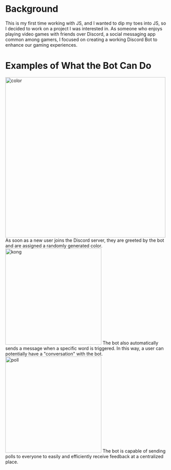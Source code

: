 # Background 
This is my first time working with JS, and I wanted to dip my toes into JS, so I decided to work on a project I was interested in. As someone who enjoys playing video games with friends over Discord, a social messaging app common among gamers, I focused on creating a working Discord Bot to enhance our gaming experiences. 

# Examples of What the Bot Can Do
<img src="https://user-images.githubusercontent.com/51142303/167269030-ea101c8f-258e-4eb0-aaeb-0397e9876b04.png" alt="color" width="500"/> 
As soon as a new user joins the Discord server, they are greeted by the bot and are assigned a randomly generated color.  
<img src="https://user-images.githubusercontent.com/51142303/167269120-4abd174f-d440-423f-b923-02b20b29d400.png" alt="kong" width="300"/>
The bot also automatically sends a message when a specific word is triggered. In this way, a user can potentially have a "conversation" with the bot. 
<img src = "https://user-images.githubusercontent.com/51142303/167269356-d110cc1c-2a09-4abc-8254-6fe31089a877.png" alt="poll" width="300"/> 
The bot is capable of sending polls to everyone to easily and efficiently receive feedback at a centralized place.
